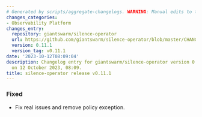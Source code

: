 ```yaml
---
# Generated by scripts/aggregate-changelogs. WARNING: Manual edits to this files will be overwritten.
changes_categories:
- Observability Platform
changes_entry:
  repository: giantswarm/silence-operator
  url: https://github.com/giantswarm/silence-operator/blob/master/CHANGELOG.md#0111---2023-10-12
  version: 0.11.1
  version_tag: v0.11.1
date: '2023-10-12T08:09:04'
description: Changelog entry for giantswarm/silence-operator version 0.11.1, published
  on 12 October 2023, 08:09.
title: silence-operator release v0.11.1
---
```


### Fixed
- Fix real issues and remove policy exception.
